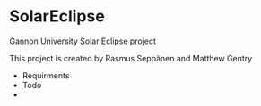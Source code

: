 # SolarEclipse
Gannon University Solar Eclipse project

This project is created by Rasmus Seppänen and Matthew Gentry
- Requirments
- Todo
- 

